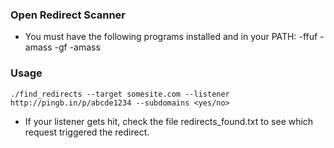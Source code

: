 ### Open Redirect Scanner

- You must have the following programs installed and in your PATH:
  -ffuf
  -amass
  -gf
  -amass
  
### Usage
``` 
./find_redirects --target somesite.com --listener http://pingb.in/p/abcde1234 --subdomains <yes/no>
```

- If your listener gets hit, check the file redirects_found.txt to see which request triggered the redirect.
